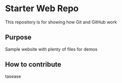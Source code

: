 # Starter Web Repo

This repository is for showing how Git and GitHub work

## Purpose

Sample website with plenty of files for demos

## How to contribute
tasease